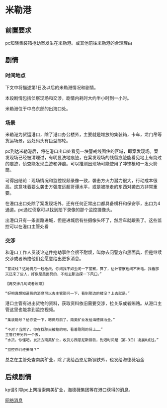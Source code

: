 # 米勒港

## 前置要求

pc知晓集装箱抢劫案发生在米勒港。或其他前往米勒港的合理理由

## 剧情

### 时间地点

下文中将描述第1日及以后的米勒港情况和剧情。

本段剧情包括侦察现场和交涉，剧情内耗时大约半小时到一小时。

米勒港位于中岛东部的出海口处。

### 场景

米勒港为货运港口，除了港口办公楼外，主要就是堆放的集装箱，卡车，龙门吊等货运场景，远处码头有巨型邮轮。

pc到达米勒港后，将在港口出口处看见一块警戒线围住的区域，即案发现场。案发现场已经被清理过，有明显洗地痕迹，在案发现场的残留痕迹能看见地上有烧过的痕迹，侦查能发现血迹和弹痕。可以推测出现场可能使用了冲锋枪和一发火箭筒。

可得出结论：现场情况和监控视频录像一致，袭击方火力潜力很大，行动成本很高。这意味着要么袭击方强度远超哥谭水平，或是被抢走的东西对袭击方非常重要。

在港口出口处除了案发现场外，还有任何正常出口都具备横杆和保安亭，出口为4通道。pc通过侦察可以找到拍下录像的那个监控摄像头。

出港口只有一条直路进城，但是进城后有些摄像头坏了，然后车就跟丢了。这些监控可以在港口主管处看

### 交涉

和港口工作人员谈论这件抢劫事件会很不耐烦，叫你去问警方和黑面具，但是继续交涉或者贿赂他们会愿意给出更多消息。

    “警戒线？这地俩月一起枪战，你问我不如去问一下警察，算了，估计警察也问不出啥。我看那天还来了些人，好像是黑面具的，不如去那边探一下风口。”

    【再交涉几句或者贿赂】

    “好吧真想知道货的消息可以去主管那问一下，看到那边的楼没？上去就是。”

港口主管有进出货物的资料，获取资料依旧需要交涉，拉关系或者贿赂。从港口主管这里也能拿到监控视频。

    “集装箱号？给你查一下，嗯俩月前了。南美矿业发给海德薇冶金。”

    “不对？当然了。你在找那天被抢的吧，看着刚刚的份上……”
    主管打开另外一个表，
    “水货，你懂吧。发货方南美矿业，收货方西恩尼斯钢铁，到港时间是（第-3日）凌晨0点过。”

    “监控你们还要吗？”

总之在主管处查南美矿业，除了发给西恩尼斯钢铁外，也发给海德薇冶金

## 后续剧情

kp请引导pc上网搜索南美矿业，海德薇集团等在港口获得的消息。

[网络消息](/网络消息.md)


